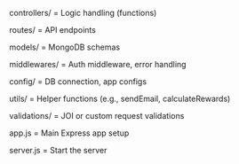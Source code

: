 controllers/ = Logic handling (functions)

routes/ = API endpoints

models/ = MongoDB schemas

middlewares/ = Auth middleware, error handling

config/ = DB connection, app configs

utils/ = Helper functions (e.g., sendEmail, calculateRewards)

validations/ = JOI or custom request validations

app.js = Main Express app setup

server.js = Start the server